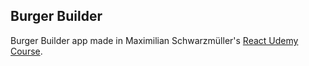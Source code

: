 ## Burger Builder
Burger Builder app made in Maximilian Schwarzmüller's [React Udemy Course](https://www.udemy.com/course/react-the-complete-guide-incl-redux/).